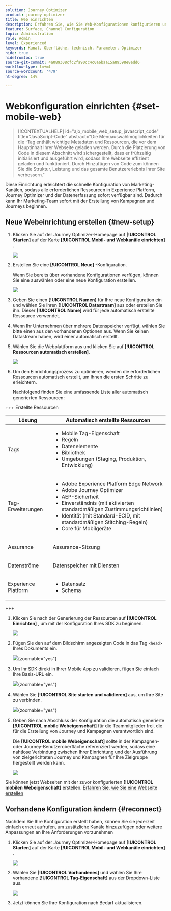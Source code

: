 ```yaml
---
solution: Journey Optimizer
product: journey optimizer
title: Web einrichten
description: Erfahren Sie, wie Sie Web-Konfigurationen konfigurieren und überwachen
feature: Surface, Channel Configuration
topic: Administration
role: Admin
level: Experienced
keywords: Kanal, Oberfläche, technisch, Parameter, Optimizer
hide: true
hidefromtoc: true
source-git-commit: 4a089308cfc2fa90cc4c0a6baa15a89598e8edd6
workflow-type: tm+mt
source-wordcount: '479'
ht-degree: 14%

---
```


# Webkonfiguration einrichten {#set-mobile-web}

>[!CONTEXTUALHELP]
>id="ajo_mobile_web_setup_javascript_code"
>title="JavaScript-Code"
>abstract="Die Menüauswahlmöglichkeiten für die  <head><meta http-equiv="Content-Type" content="text/html; charset=UTF-16"> -Tag enthält wichtige Metadaten und Ressourcen, die vor dem Hauptinhalt Ihrer Webseite geladen werden. Durch die Platzierung von Code in diesem Abschnitt wird sichergestellt, dass er frühzeitig initialisiert und ausgeführt wird, sodass Ihre Webseite effizient geladen und funktioniert. Durch Hinzufügen von Code zum <head><meta http-equiv="Content-Type" content="text/html; charset=UTF-16"> können Sie die Struktur, Leistung und das gesamte Benutzererlebnis Ihrer Site verbessern."

Diese Einrichtung erleichtert die schnelle Konfiguration von Marketing-Kanälen, sodass alle erforderlichen Ressourcen in Experience Platform, Journey Optimizer und der Datenerfassung sofort verfügbar sind. Dadurch kann Ihr Marketing-Team sofort mit der Erstellung von Kampagnen und Journeys beginnen.

## Neue Webeinrichtung erstellen {#new-setup}

1. Klicken Sie auf der Journey Optimizer-Homepage auf **[!UICONTROL Starten]** auf der Karte **[!UICONTROL Mobil- und Webkanäle einrichten]** .

   ![](assets/guided-setup-config-1.png)

1. Erstellen Sie eine **[!UICONTROL Neue]** -Konfiguration.

   Wenn Sie bereits über vorhandene Konfigurationen verfügen, können Sie eine auswählen oder eine neue Konfiguration erstellen.

   ![](assets/guided-setup-config-2.png)

1. Geben Sie einen **[!UICONTROL Namen]** für Ihre neue Konfiguration ein und wählen Sie Ihren **[!UICONTROL Datastraam]** aus oder erstellen Sie ihn. Dieser **[!UICONTROL Name]** wird für jede automatisch erstellte Ressource verwendet.

1. Wenn Ihr Unternehmen über mehrere Datenspeicher verfügt, wählen Sie bitte einen aus den vorhandenen Optionen aus. Wenn Sie keinen Datastream haben, wird einer automatisch erstellt.

1. Wählen Sie die Webplattform aus und klicken Sie auf **[!UICONTROL Ressourcen automatisch erstellen]**.

   ![](assets/guided-setup-config-5.png)

1. Um den Einrichtungsprozess zu optimieren, werden die erforderlichen Ressourcen automatisch erstellt, um Ihnen die ersten Schritte zu erleichtern.

   Nachfolgend finden Sie eine umfassende Liste aller automatisch generierten Ressourcen:

+++ Erstellte Ressourcen

   <table>
    <thead>
    <tr>
    <th><strong>Lösung</strong></th>
    <th><strong>Automatisch erstellte Ressourcen</strong></th>
    </tr>
    </thead>
    <tbody>
    <tr>
    </tr>
    <tr>
    <td>
    <p>Tags</p>
    </td>
    <td>
    <ul>
    <li>Mobile Tag-Eigenschaft</li>
    <li>Regeln</li>
    <li>Datenelemente</li>
    <li>Bibliothek</li>
    <li>Umgebungen (Staging, Produktion, Entwicklung)</li>
    </ul>
    </td>
    </tr>
    <tr>
    <td>
    <p>Tag-Erweiterungen</p>
    </td>
    <td>
    <ul>
    <li>Adobe Experience Platform Edge Network</li>
    <li>Adobe Journey Optimizer</li>
    <li>AEP-Sicherheit</li>
    <li>Einverständnis (mit aktivierten standardmäßigen Zustimmungsrichtlinien)</li>
    <li>Identität (mit Standard-ECID, mit standardmäßigen Stitching-Regeln)</li>
    <li>Core für Mobilgeräte</li>
    </ul>
    </td>
    </tr>
    <tr>
    <td>
    <p>Assurance</p>
    </td>
    <td>
    <p>Assurance-Sitzung</p>
    </td>
    </tr>
    <tr>
    <td>
    <p>Datenströme</p>
    </td>
    <td>
    <p>Datenspeicher mit Diensten</p>
    </td>
    </tr>
    <tr>
    <td>
    <p>Experience Platform</p>
    </td>
    <td>
    <ul>
    <li>Datensatz</li>
    <li>Schema</li>
    </ul>
    </td>
    </tr>
    </tbody>
    </table>

+++

1. Klicken Sie nach der Generierung der Ressourcen auf **[!UICONTROL Einrichten]** , um mit der Konfiguration Ihres SDK zu beginnen.

   ![](assets/guided-setup-config-web-1.png)

1. Fügen Sie den auf dem Bildschirm angezeigten Code in das Tag `<head>` Ihres Dokuments ein.

   ![](assets/guided-setup-config-web-2.png){zoomable="yes"}

1. Um Ihr SDK direkt in Ihrer Mobile App zu validieren, fügen Sie einfach Ihre Basis-URL ein.

   ![](assets/guided-setup-config-web-3.png){zoomable="yes"}

1. Wählen Sie **[!UICONTROL Site starten und validieren]** aus, um Ihre Site zu verbinden.

   ![](assets/guided-setup-config-web-4.png){zoomable="yes"}

1. Geben Sie nach Abschluss der Konfiguration die automatisch generierte **[!UICONTROL mobile Webeigenschaft]** für die Teammitglieder frei, die für die Erstellung von Journey und Kampagnen verantwortlich sind.

   Die **[!UICONTROL mobile Webeigenschaft]** sollte in der Kampagnen- oder Journey-Benutzeroberfläche referenziert werden, sodass eine nahtlose Verbindung zwischen Ihrer Einrichtung und der Ausführung von zielgerichteten Journey und Kampagnen für Ihre Zielgruppe hergestellt werden kann.

   ![](assets/guided-setup-config-ios-8.png)

Sie können jetzt Webseiten mit der zuvor konfigurierten **[!UICONTROL mobilen Webeigenschaft]** erstellen. [Erfahren Sie, wie Sie eine Webseite erstellen](../web/create-web.md)

## Vorhandene Konfiguration ändern {#reconnect}

Nachdem Sie Ihre Konfiguration erstellt haben, können Sie sie jederzeit einfach erneut aufrufen, um zusätzliche Kanäle hinzuzufügen oder weitere Anpassungen an Ihre Anforderungen vorzunehmen

1. Klicken Sie auf der Journey Optimizer-Homepage auf **[!UICONTROL Starten]** auf der Karte **[!UICONTROL Mobil- und Webkanäle einrichten]** .

   ![](assets/guided-setup-config-1.png)

1. Wählen Sie **[!UICONTROL Vorhandenes]** und wählen Sie Ihre vorhandene **[!UICONTROL Tag-Eigenschaft]** aus der Dropdown-Liste aus.

   ![](assets/guided-setup-config-web-5.png)

1. Jetzt können Sie Ihre Konfiguration nach Bedarf aktualisieren.
